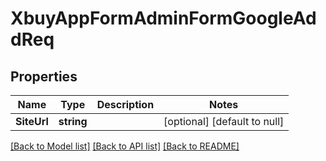 # XbuyAppFormAdminFormGoogleAddReq

## Properties
Name | Type | Description | Notes
------------ | ------------- | ------------- | -------------
**SiteUrl** | **string** |  | [optional] [default to null]

[[Back to Model list]](../README.md#documentation-for-models) [[Back to API list]](../README.md#documentation-for-api-endpoints) [[Back to README]](../README.md)

